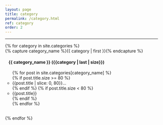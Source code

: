```yaml
---
layout: page
title: category
permalink: /category.html
ref: category
order: 2
---
```


------
<div id="archives">
{% for category in site.categories %}
  <div class="archive-group">
    {% capture category_name %}{{ category | first }}{% endcapture %}
    <div id="#{{ category_name | slugize }}"></div>
    <p></p>
    <h4 class="category-head" style="margin-left : 0.8em">{{ category_name }}
    (<span class="category-count">{{category | last | size}}</span>)</h4> 
    <ul>
    <a name="{{ category_name | slugize }}"></a>
    {% for post in site.categories[category_name] %}
    <article class="archive-item">
      {% if post.title.size >= 80 %}
        <li type="circle"><a href="{{ site.baseurl }}{{ post.url }}" style="text-decoration:none">{{post.title | slice: 0, 80}}...</a></li>
      {% endif %}
      {% if post.title.size < 80 %}
         <li type="circle"><a href="{{ site.baseurl }}{{ post.url }}" style="text-decoration:none">{{post.title}}</a></li>
      {% endif %}
    </article>
    {% endfor %}
    </ul>
     <br>
  </div>
{% endfor %}
</div>
